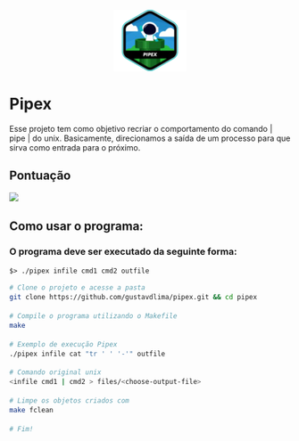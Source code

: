 <p align ="center">
	<img src="images/fase1/pipex-badge.png">
</p>

<p>
	<h1> Pipex </h1>
</p>

<p>
	Esse projeto tem como objetivo recriar o comportamento do comando | pipe | do unix. Basicamente, direcionamos a saída de um processo para que sirva como entrada para o próximo.
</p>

<p>
	<h2> Pontuação </h2>
</p>
<p>
	<img src="images/../../images/100.jpg">
</p>

<p>
	<h2> Como usar o programa: </h2>
</p>

<p>
	<h3> O programa deve ser executado da seguinte forma: </h3>

```
$> ./pipex infile cmd1 cmd2 outfile
```
</p>

```bash
# Clone o projeto e acesse a pasta
git clone https://github.com/gustavdlima/pipex.git && cd pipex

# Compile o programa utilizando o Makefile
make

# Exemplo de execução Pipex
./pipex infile cat "tr ' ' '-'" outfile

# Comando original unix
<infile cmd1 | cmd2 > files/<choose-output-file>

# Limpe os objetos criados com
make fclean

# Fim!
```
